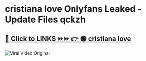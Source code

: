 
 # cristiana love Onlyfans Leaked - Update Files qckzh

## <h2><a href="https://clipsfans.com/cristiana_love&ref=git">🔗 Click to LINKS ⏩⏩ 👉 🟢 cristiana love </a></h2>

<a href="https://clipsfans.com/cristiana_love&ref=git" rel="nofollow" data-target="animated-image.originalLink"><img src="https://i.ibb.co.com/xMMVF88/686577567.gif" alt="Viral Video Original" style="max-width: 100%; display: inline-block;" data-target="animated-image.originalImage"></a>

